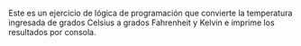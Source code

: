 Este es un ejercicio de lógica de programación que convierte la temperatura ingresada de grados Celsius a grados Fahrenheit y Kelvin e imprime los resultados por consola.